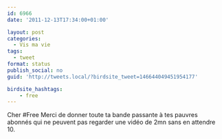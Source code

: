 ```yaml
---
id: 6966
date: '2011-12-13T17:34:00+01:00'

layout: post
categories:
  - Vis ma vie
tags:
  - tweet
format: status
publish_social: no
guid: 'http://tweets.local/?birdsite_tweet=146644049451954177'

birdsite_hashtags:
    - free
---
```


Cher #Free Merci de donner toute ta bande passante à tes pauvres abonnés qui ne peuvent pas regarder une vidéo de 2mn sans en attendre 10.